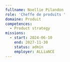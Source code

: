 ```yaml
---
fullname: Noellie Pilandon
role: 'Cheffe de produits '
domaine: Produit
competences:
  - Product strategy
missions:
  - start: 2024-06-10
    end: 2027-11-30
    status: admin
    employer: ALLiaNCE
---
```


